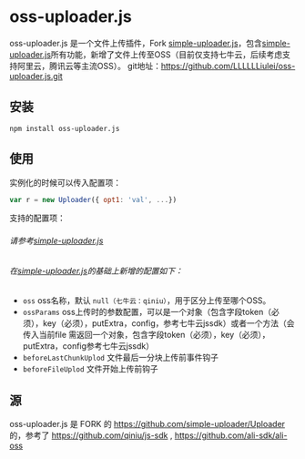 # oss-uploader.js  

 
oss-uploader.js  是一个文件上传插件，Fork [simple-uploader.js](https://github.com/simple-uploader/Uploader)，包含[simple-uploader.js](https://github.com/simple-uploader/Uploader)所有功能，新增了文件上传至OSS（目前仅支持七牛云，后续考虑支持阿里云，腾讯云等主流OSS）。
git地址：https://github.com/LLLLLLiulei/oss-uploader.js.git

## 安装
 
```console
npm install oss-uploader.js
```

## 使用
 
实例化的时候可以传入配置项：

```javascript
var r = new Uploader({ opt1: 'val', ...})
```

支持的配置项：
###### 请参考[simple-uploader.js](https://github.com/simple-uploader/Uploader)
###### 在[simple-uploader.js](https://github.com/simple-uploader/Uploader)的基础上新增的配置如下：
* `oss` oss名称，默认 `null（七牛云：qiniu）`，用于区分上传至哪个OSS。
* `ossParams` oss上传时的参数配置，可以是一个对象（包含字段token（必须），key（必须），putExtra，config，参考七牛云jssdk）或者一个方法（会传入当前file 需返回一个对象，包含字段token（必须），key（必须），putExtra，config参考七牛云jssdk）
* `beforeLastChunkUplod` 文件最后一分块上传前事件钩子
*  `beforeFileUplod` 文件开始上传前钩子
 
 
## 源
oss-uploader.js 是 FORK 的 https://github.com/simple-uploader/Uploader 的，参考了 https://github.com/qiniu/js-sdk , https://github.com/ali-sdk/ali-oss

